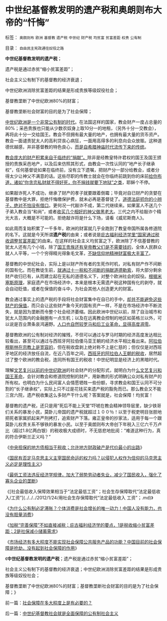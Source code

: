 # 中世纪基督教发明的遗产税和奥朗则布大帝的“忏悔”

标签： `奥朗则布` `欧洲` `基督教` `遗产税` `中世纪` `财产税` `均贫富` `贫富差距` `权贵` `公有制` 

目录： `自由民主宪政通往奴役之路`

**中世纪基督教发明的遗产税**；

遗产税是通过赤贫“缩小贫富差距”；

社会主义公有制下的基督教的经济衰退；

中世纪欧洲消除贫富差距的结果是形成贵族等级奴役社会；

基督教垄断了中世纪欧洲80%的财富；

基督教垄断社会财富的目的是为了社会保障；



[中世纪欧洲是一个非常公有制的时代](../../../2011/2/3/马克思早就向（短缺原理＋边际原理）彻底投降了.md)。在法国这样的国家，教会财产一度占总量的80%；采邑贵族也只能从少数农奴身上取10分一的地租，（另外十分一交教会），再将此十分一交给国王。教会不但拥有最大量的地产，也拥有最大量的货币资产。教会一面谴责犹太人的高利贷丧心病狂，一面用高得多的利息向会众放赈。这种道德优越感，并非基督教的特色良心，[而是自希腊神庙时代流传下来的传统](../../../2010/8/20/通货膨胀堰塞湖；神庙和中央银行.md)。

[教会庞大的财产积累来自于临终的“捐献”。](../../../2008/5/15/慈善捐款不是强制税收，不能代替政府责任.md)除非是经教皇特许君权的国王及国王颁授的贵族采邑地产，以及后来仿照其形式，由教会一次性认同的“地产长子继承权”，任何基督徒如果在临终前，没有立下遗嘱，把财产分一部分给教会，或者分得太少让神父不满意的话。这些尽职的传教士就会在你临终前跳到你的床前[给你布道，诸如“你贪恋私财就不得好死，你不捐钱就要下地狱”之类](../../../2010/11/13/宗教之善在于容纳他信之仁和中国特色的信仰.md)，耶稣个不停。

如果敲诈死人不成功，继承了财产的孝子就要跟着倒霉；毕竟对自已财产的贪婪在基督教中是大罪，拒绝忏悔缴保护费，就未必再是基督徒了。[道德法庭抓你的小辫子，绝对不怕没有借口](../../../2011/1/24/什么是法治？中世纪道德法庭公信力何来？.md)。更何况一代敲诈不成，第二代继续来。如果富人不送几个子弟入教会当“和尚”，或者[收买几个相好的神父做黑老大](../../../2010/9/21/“民主斗士”大部分是民粹斗士.md)。三代之内不给敲诈个精光大吉，大概是不可能的。拒绝敲诈将是什么下场，请看《威尼斯商人》。

如此周而复始积累了一千多年，欧洲的财富就几乎全跑到了教皇帝国所属各修道院的名下。这就是今天所谓**遗产税**的由来；或者说是[庇古福利经济学里“国家通过税收调整贫富差距”](../../../2010/8/20/公私不分就是公有制.md)的由来。在这样的社会主义均贫富之下，欧洲除了不信基督教的犹太人还有几个小钱，除了[国王贵族还有皇帝教父们是不需要钱的](../../../2010/9/4/仇富造成贫富差距；中国贫富差距一直在缩小.md)，全体人民群众就人人平等，一个个穷得精光得象毛文革，[不缺信仰地精神财富极大丰富了](../../../2011/5/17/人类发展从公有制走向私有制.md)。

基督教的中世纪社会，实际上是以财产所有者的生死作时机，对私有财产作不间断的国有化。而在教徒生前，[就通过十一税和不间断的捐献道德勒索](../../../2010/5/21/基督教个人主义价值观简史.md)，将大部分剩余财产收归已有，从而建立起在无私的道德名义下，对整个欧洲社会的奴役。[根据米塞斯原理](../../../2011/4/23/米塞斯原理和科斯定理和社会财富.md)，家庭遗产在市场经济中，本来是根本无需遗产税这种国有化的剥夺，就会自动贬值，或者在保值的奋斗中，为社会其他人创造更大的财富。

教会通过事实上的遗产税的手段将社会财富集中在自已的手中，[却并不能避免这些财产的保值](../../../2011/3/26/米塞斯原理：资本自然贬值.md)，而只会让这些财产象今天的国有资产一样，不是在市场经济中不断流失，就是因为垄断而令整个社会经济萎缩。因此欧洲中世纪以前，除了自治城市和犹太人范围内的金融圈有一点生机；以及在远离教会控制的地区如英格兰以外，可以说是百业萧条哀鸿遍野。[人口也自然较罗马和后工业革命，显得高度凋零](../../../2010/8/15/罗马帝国低人权隐患终致人口大绝灭.md)。

基督教欧洲的公有制对经济的摧残，不但可以通过与罗马时期的经济高度发达相比较看出，甚至可以通过与西班牙阿拉伯倭马亚王朝的经济水平相比看出来。[阿拉伯穆斯林在宗教上是宽容的](../../../2010/5/22/仁者无敌话宽容，伊斯兰和阿拉伯帝国.md)，但在税收盘剥上绝对称不上是仁慈的；但仅仅是对西班牙地区的经济放任自流，在近八百年之间，[西班牙的阿拉伯人王朝的税收](../../../2010/6/3/西班牙行省和拜占庭皇室与宋朝和清朝的税收比较.md)，居然超过了整个欧洲的教会税，连同所有国王的税收！中世纪明显是经济上的黑暗时代。

理解[文艺复兴以前的中世纪欧洲](../../../2010/5/6/基督教推迟了欧美人权解放私有制达一千年！.md)的社会财产的分配形式，就明白为什[么文艺复兴和国王革命](../../../2011/3/7/《大宪章》是国王对教皇的革命.md)，会针对教会和修道院控制的财产，用新教的形式明确公众对私有财产的所有权。也明白为什么民间富人会情愿牺牲一些份额，寻求教会和国王认同不可分割的“长子继承权”，实际上只不过是花钱买来遗产税的豁免而已。那么教会又不能三宫六院，遗产税收集这么多财产干什么呢？答案就是，社会保障！均贫富！

基督教的遗产税，还只是用“死后不能上天堂”吓唬在教会精神领导层里，缺少铁哥们关系的暴发小民，莫卧儿帝国的遗产税就超过１００％！以至于税吏明目张胆地把死者家属抓起来严刑拷打，追索财产下落。雍正皇帝的抄家法，适用于每一个跟莫卧儿权贵关系不够铁的暴发小民。以至于奥朗则布大帝创下年税入三亿六千万卢比（超过1.8亿两白银）的税收极大成绩时，不无慈悲地批阅：“难道这种行为，真的符合伊斯兰正义吗？”

《[中央担保的地方债相当于税收；允许地方财政破产是代价最小的出路](../../../2011/10/24/中央担保的地方债相当于税收，李嘉图等效将被国人熟知.md)》

《[国民有否定马克思主义主宰国民命运的权力吗？以侵犯人权作为信仰的马克思主义必定是理性主义](../../../2012/1/24/国民有否定主宰国民命运的权力吗？侵犯人权的信仰必定是理性主义.md)》

《[最低工资法违反经济学规律，加大了弱势劳动者失业，减少了国民收入，强化了寡头企业的垄断](../../../2012/1/24/最低工资法违反经济学规律，对国民有百害无一利.md)》

《[社会最低收入保障效果相当于“法定最低工资”；社会生存保障取代“法定最低收入/工资”](../../../2012/1/24/用社会生存保障取代“法定最低收入 工资”；.md)》

《[为什么公有制必定滞胀？个体消费是社会增长的唯一动力！中国人没有能力，也没有胆量消费](../../../2012/1/24/为什么公有制必定滞胀？个体消费是社会增长的唯一动力！.md)》

《[加税“完善保障”不如直接减税；庇古福利经济学的要点，1是税收缩小贫富差距；2是社保减小储蓄需求](../../../2012/1/26/加税“完善保障”不如直接减税，和“强制分红”的恶毒.md)》

《[市场经济有多大程度不能实现社会保障公共服务产品的功能？中国目前的社会保障是抢劫，没有起到社会保障的作用](../../../2012/1/26/社会保障在多大程度上是有必要的？.md)》

《**中世纪基督教发明的遗产税**；遗产税是通过赤贫“缩小贫富差距”；

社会主义公有制下的基督教的经济衰退；中世纪欧洲消除贫富差距的结果是形成贵族等级奴役社会；

基督教垄断了中世纪欧洲80%的财富；基督教垄断社会财富的目的是为了社会保障；》

前一篇：[社会保障在多大程度上是有必要的？](../../../2012/1/26/社会保障在多大程度上是有必要的？.md)

后一篇：[中世纪基督教社会就是全面保障的公有制社会主义](../../../2012/1/26/中世纪基督教社会就是全面保障的公有制社会主义.md)
